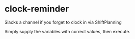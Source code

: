 clock-reminder
==============

Slacks a channel if you forget to clock in via ShiftPlanning

Simply supply the variables with correct values, then execute.

